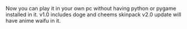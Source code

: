 Now you can play it in your own pc without having python or pygame installed in it.
v1.0 includes doge and cheems skinpack
v2.0 update will have anime waifu in it.
